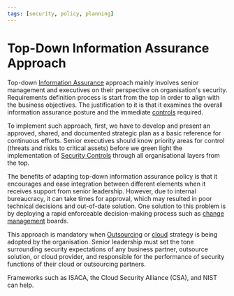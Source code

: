 ```yaml
---
tags: [security, policy, planning]
---
```


# Top-Down Information Assurance Approach

Top-down [Information Assurance](202408141942.md) approach mainly involves
senior management and executives on their perspective on organisation's
security. Requirements definition process is start from the top in order to
align with the business objectives. The justification to it is that it examines
the overall information assurance posture and the immediate
[controls](202408221618.md) required.

To implement such approach, first, we have to develop and present an approved,
shared, and documented strategic plan as a basic reference for continuous
efforts. Senior executives should know priority areas for control (threats and
risks to critical assets) before we green light the implementation of [Security Controls](202408221618.md)
through all organisational layers from the top.

The benefits of adapting top-down information assurance policy is that it
encourages and ease integration between different elements when it receives
support from senior leadership. However, due to internal bureaucracy, it can
take times for approval, which may resulted in poor technical decisions and
out-of-date solution. One solution to this problem is by deploying a rapid
enforceable decision-making process such as [change management](202408272152.md)
boards.

This approach is mandatory when [Outsourcing](202304161611.md) or
[cloud](202210012158.md) strategy is being adopted by the organisation. Senior
leadership must set the tone surrounding security expectations of any business
partner, outsource solution, or cloud provider, and responsible for the
performance of security functions of their cloud or outsourcing partners.

Frameworks such as ISACA, the Cloud Security Alliance (CSA), and NIST can help.
